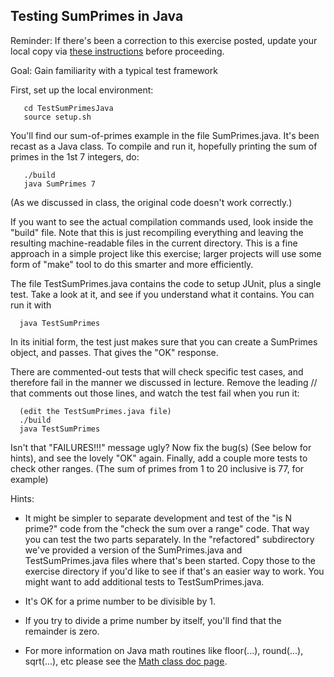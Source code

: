 ## Testing SumPrimes in Java

Reminder: If there's been a correction to this exercise posted, update your local copy via [these instructions](https://docs.google.com/document/d/1g3b2e7wf3mWaIZ4U6MkNR5B4fQuO71y6Q341LGs45HQ/edit?usp=sharing) before proceeding.

Goal: Gain familiarity with a typical test framework

First, set up the local environment:
```
   cd TestSumPrimesJava
   source setup.sh
```
You'll find our sum-of-primes example in the file SumPrimes.java.  It's been recast as a Java class.
To compile and run it, hopefully printing the sum of primes in the 1st 7 integers, do:

```
   ./build
   java SumPrimes 7
```

(As we discussed in class, the original code doesn't work correctly.)

If you want to see the actual compilation commands used, look inside the "build" file. Note that this is just recompiling everything and leaving the resulting machine-readable files in the current directory. This is a fine approach in a simple project like this exercise; larger projects will use some form of "make" tool to do this smarter and more efficiently.

The file TestSumPrimes.java contains the code to setup JUnit, plus a single test.
Take a look at it, and see if you understand what it contains.
You can run it with

```
  java TestSumPrimes
```

In its initial form, the test just makes sure that you can create a SumPrimes object, and passes.
That gives the "OK" response.

There are commented-out tests that will check specific test cases,
and therefore fail in the manner we discussed in lecture.
Remove the leading // that comments out those lines, and watch the test fail when you run it:

```
  (edit the TestSumPrimes.java file)
  ./build
  java TestSumPrimes
```

Isn't that "FAILURES!!!" message ugly? Now fix the bug(s) (See below for hints),
and see the lovely "OK" again.
Finally, add a couple more tests to check other ranges.
(The sum of primes from 1 to 20 inclusive is 77, for example)

Hints:

 - It might be simpler to separate development
and test of the "is N prime?" code from the "check the sum over a range" code.
That way you can test the two parts separately.
In the "refactored" subdirectory we've provided a version of the SumPrimes.java
and TestSumPrimes.java files where that's been started.
Copy those to the exercise directory if you'd like to see if that's an easier way to work.
You might want to add additional tests to TestSumPrimes.java.

 - It's OK for a prime number to be divisible by 1.

 - If you try to divide a prime number by itself, you'll find that the remainder is zero.

 - For more information on Java math routines like floor(...), round(...), sqrt(...), etc please see the <a href="http://download.oracle.com/javase/8/docs/api/java/lang/Math.html">Math class doc page</a>.
